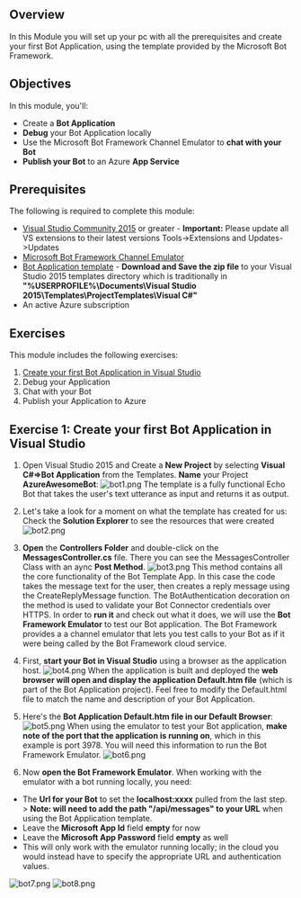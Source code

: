 
##  Overview

In this Module you will set up your pc with all the prerequisites and create your first Bot Application, using the template provided by the Microsoft Bot Framework.


##  Objectives

In this module, you'll:
- Create a **Bot Application**
- **Debug** your Bot Application locally 
- Use the Microsoft Bot Framework Channel Emulator to **chat with your Bot**
- **Publish your Bot** to an Azure **App Service**

##  Prerequisites

The following is required to complete this module:

- [Visual Studio Community 2015](https://www.visualstudio.com/products/visual-studio-community-vs) or greater - **Important:** Please update all VS extensions to their latest versions Tools->Extensions and Updates->Updates
- [Microsoft Bot Framework Channel Emulator](https://download.botframework.com/bf-v3/tools/emulator/publish.htm)
- [Bot Application template](http://aka.ms/bf-bc-vstemplate) - **Download and Save the zip file** to your Visual Studio 2015 templates directory which is traditionally in **"%USERPROFILE%\Documents\Visual Studio 2015\Templates\ProjectTemplates\Visual C#\"**
- An active Azure subscription

## Exercises

This module includes the following exercises:

1. [Create your first Bot Application in Visual Studio](https://github.com/sophiehn/MyBots/tree/master/1.%20Get%20Started%20With%20Your%20First%20Bot#exercise-1-create-your-first-bot-application-in-visual-studio)
1. Debug your Application
1. Chat with your Bot
1. Publish your Application to Azure

## [](exercise1)Exercise 1: Create your first Bot Application in Visual Studio

1. Open Visual Studio 2015 and Create a **New Project** by selecting **Visual C#=>Bot Application** from the Templates. **Name** your Project **AzureAwesomeBot**: ![bot1.png](http://i292.photobucket.com/albums/mm38/iCe-quEen99/bot1.png) The template is a fully functional Echo Bot that takes the user's text utterance as input and returns it as output.
 
2. Let's take a look for a moment on what the template has created for us: Check the **Solution Explorer** to see the resources that were created    
![bot2.png](http://i292.photobucket.com/albums/mm38/iCe-quEen99/bot2.png)

3. **Open** the **Controllers Folder** and double-click on the **MessagesController.cs** file. There you can see the MessagesController Class with an aync **Post Method**.    ![bot3.png](http://i292.photobucket.com/albums/mm38/iCe-quEen99/bot3.png)  This method contains all the core functionality of the Bot Template App. In this case the code takes the message text for the user, then creates a reply message using the CreateReplyMessage function. The BotAuthentication decoration on the method is used to validate your Bot Connector credentials over HTTPS. 
In order to **run it** and check out what it does, we will use the **Bot Framework Emulator** to test our Bot application. The Bot Framework provides a a channel emulator that lets you test calls to your Bot as if it were being called by the Bot Framework cloud service.

4. First, **start your Bot in Visual Studio** using a browser as the application host.   ![bot4.png](http://i292.photobucket.com/albums/mm38/iCe-quEen99/bot4.png) When the application is built and deployed the **web browser will open and display the application Default.htm file** (which is part of the Bot Application project). Feel free to modify the Default.html file to match the name and description of your Bot Application.

5. Here's the **Bot Application Default.htm file in our Default Browser**: ![bot5.png](http://i292.photobucket.com/albums/mm38/iCe-quEen99/bot5.png) 
When using the emulator to test your Bot application, **make note of the port that the application is running on**, which in this example is port 3978. You will need this information to run the Bot Framework Emulator.  ![bot6.png](http://i292.photobucket.com/albums/mm38/iCe-quEen99/bot6.png)

6. Now **open the Bot Framework Emulator**. When working with the emulator with a bot running locally, you need:

- The **Url for your Bot** to set the **localhost:xxxx** pulled from the last step. > **Note: will need to add the path "/api/messages" to your URL** when using the Bot Application template.
- Leave the **Microsoft App Id** field **empty** for now
- Leave the **Microsoft App Password** field **empty** as well
- This will only work with the emulator running locally; in the cloud you would instead have to specify the appropriate URL and authentication values.



![bot7.png](http://i292.photobucket.com/albums/mm38/iCe-quEen99/bot7.png) ![bot8.png](http://i292.photobucket.com/albums/mm38/iCe-quEen99/bot8.png)
